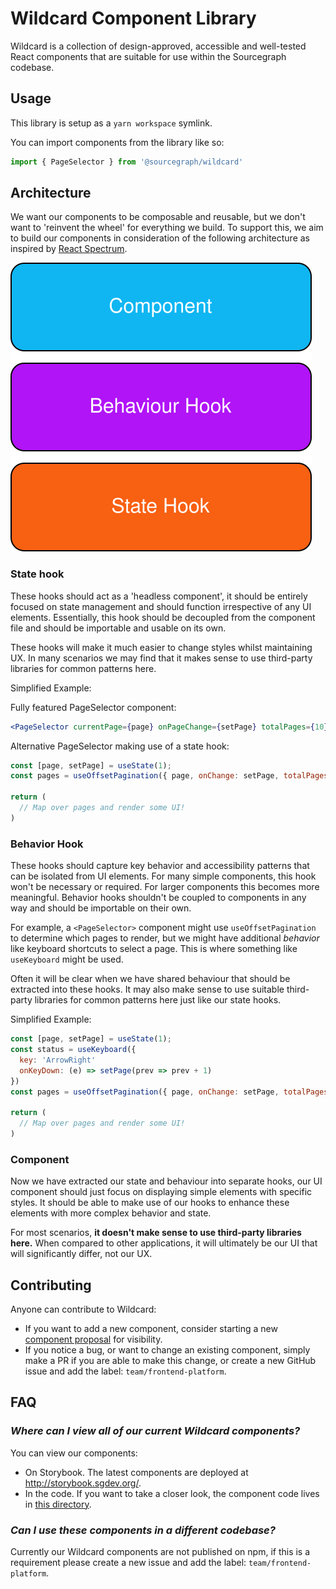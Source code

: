# Wildcard Component Library

Wildcard is a collection of design-approved, accessible and well-tested React components that are suitable for use within the Sourcegraph codebase.

## Usage

This library is setup as a `yarn workspace` symlink.

You can import components from the library like so:

```javascript
import { PageSelector } from '@sourcegraph/wildcard'
```

## Architecture

We want our components to be composable and reusable, but we don't want to 'reinvent the wheel' for everything we build. To support this, we aim to build our components in consideration of the following architecture as inspired by [React Spectrum](https://react-spectrum.adobe.com/).

<img src="wildcard-component-architecture.svg" />

### State hook

These hooks should act as a 'headless component', it should be entirely focused on state management and should function irrespective of any UI elements. Essentially, this hook should be decoupled from the component file and should be importable and usable on its own.

These hooks will make it much easier to change styles whilst maintaining UX. In many scenarios we may find that it makes sense to use third-party libraries for common patterns here.

Simplified Example:

Fully featured PageSelector component:

```jsx
<PageSelector currentPage={page} onPageChange={setPage} totalPages={10} />
```

Alternative PageSelector making use of a state hook:

```jsx
const [page, setPage] = useState(1);
const pages = useOffsetPagination({ page, onChange: setPage, totalPages: 10 })

return (
  // Map over pages and render some UI!
)
```

### Behavior Hook

These hooks should capture key behavior and accessibility patterns that can be isolated from UI elements. For many simple components, this hook won't be necessary or required. For larger components this becomes more meaningful. Behavior hooks shouldn't be coupled to components in any way and should be importable on their own.

For example, a `<PageSelector>` component might use `useOffsetPagination` to determine which pages to render, but we might have additional _behavior_ like keyboard shortcuts to select a page. This is where something like `useKeyboard` might be used.

Often it will be clear when we have shared behaviour that should be extracted into these hooks. It may also make sense to use suitable third-party libraries for common patterns here just like our state hooks.

Simplified Example:

```jsx
const [page, setPage] = useState(1);
const status = useKeyboard({
  key: 'ArrowRight'
  onKeyDown: (e) => setPage(prev => prev + 1)
})
const pages = useOffsetPagination({ page, onChange: setPage, totalPages: 10 })

return (
  // Map over pages and render some UI!
)
```

### Component

Now we have extracted our state and behaviour into separate hooks, our UI component should just focus on displaying simple elements with specific styles. It should be able to make use of our hooks to enhance these elements with more complex behavior and state.

For most scenarios, **it doesn't make sense to use third-party libraries here.** When compared to other applications, it will ultimately be our UI that will significantly differ, not our UX.

## Contributing

Anyone can contribute to Wildcard:

- If you want to add a new component, consider starting a new [component proposal](https://github.com/sourcegraph/sourcegraph/issues/new?labels=team/frontend-platform&template=wildcard_proposal.md) for visibility.
- If you notice a bug, or want to change an existing component, simply make a PR if you are able to make this change, or create a new GitHub issue and add the label: `team/frontend-platform`.

## FAQ

### *Where can I view all of our current Wildcard components?*

You can view our components:

- On Storybook. The latest components are deployed at http://storybook.sgdev.org/.
- In the code. If you want to take a closer look, the component code lives in [this directory](https://github.com/sourcegraph/sourcegraph/tree/main/client/wildcard).

### *Can I use these components in a different codebase?*

Currently our Wildcard components are not published on npm, if this is a requirement please create a new issue and add the label: `team/frontend-platform`.
